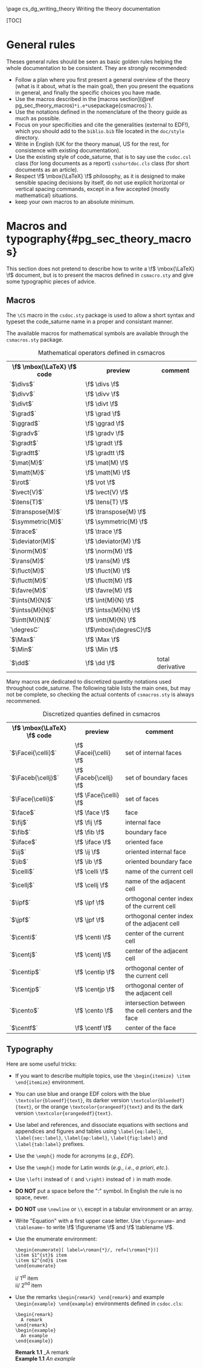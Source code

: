 <!--
  This file is part of code_saturne, a general-purpose CFD tool.

  Copyright (C) 1998-2023 EDF S.A.

  This program is free software; you can redistribute it and/or modify it under
  the terms of the GNU General Public License as published by the Free Software
  Foundation; either version 2 of the License, or (at your option) any later
  version.

  This program is distributed in the hope that it will be useful, but WITHOUT
  ANY WARRANTY; without even the implied warranty of MERCHANTABILITY or FITNESS
  FOR A PARTICULAR PURPOSE.  See the GNU General Public License for more
  details.

  You should have received a copy of the GNU General Public License along with
  this program; if not, write to the Free Software Foundation, Inc., 51 Franklin
  Street, Fifth Floor, Boston, MA 02110-1301, USA.
-->

\page cs_dg_writing_theory Writing the theory documentation

[TOC]

General rules
=============

Theses general rules should be seen as basic golden rules helping the whole
documentation to be consistent. They are strongly recommended:

- Follow a plan where you first present a general overview of the theory
  (what is it about, what is the main goal), then you present the equations
  in general, and finally the specific choices you have made.
- Use the macros described in the [macros section](@ref pg_sec_theory_macros)`
  *i.e* `usepackage{csmacros}`).
- Use the notations defined in the nomenclature of the theory guide
  as much as possible.
- Focus on your specificities and cite the generalities (external to EDF!), which
  you should add to the `biblio.bib` file located in the `doc/style` directory.
- Write in English (UK for the theory manual, US for the rest,
  for consistence with existing documentation).
- Use the existing style of code_saturne, that is to say use the `csdoc.csl`
  class (for long documents as a report) `csshortdoc.cls` class
  (for short documents as an article).
- Respect \f$ \mbox{\LaTeX} \f$ philosophy, as it is designed to make sensible spacing
  decisions by itself, do not use explicit horizontal or vertical spacing
  commands, except in a few accepted (mostly mathematical) situations.
- keep your own macros to an absolute minimum.

Macros and typography{#pg_sec_theory_macros}
=====================

This section does not pretend to describe how to write a \f$ \mbox{\LaTeX} \f$ document,
but is to present the macros defined in `csmacro.sty` and give some typographic
pieces of advice.

Macros
------

The `\CS` macro in the `csdoc.sty` package is used to allow a short
syntax and typeset the code_saturne name in a proper and consistant manner.

The available macros for mathematical symbols are available through
the `csmacros.sty` package.

<table>
<caption id="latex_name_macro_op">Mathematical operators defined in csmacros</caption>
<tr><th> \f$ \mbox{\LaTeX} \f$ code  <th> preview <th> comment
<tr><td> `$\divs$`           <td> \f$ \divs    \f$ <td>
<tr><td> `$\divv$`           <td> \f$ \divv    \f$ <td>
<tr><td> `$\divt$`           <td> \f$ \divt    \f$ <td>
<tr><td> `$\grad$`           <td> \f$ \grad    \f$ <td>
<tr><td> `$\ggrad$`          <td> \f$ \ggrad   \f$ <td>
<tr><td> `$\gradv$`          <td> \f$ \gradv   \f$ <td>
<tr><td> `$\gradt$`          <td> \f$ \gradt   \f$ <td>
<tr><td> `$\gradtt$`         <td> \f$ \gradtt  \f$ <td>
<tr><td> `$\mat{M}$`         <td> \f$ \mat{M}  \f$ <td>
<tr><td> `$\matt{M}$`        <td> \f$ \matt{M} \f$ <td>
<tr><td> `$\rot$`            <td> \f$ \rot     \f$ <td>
<tr><td> `$\vect{V}$`        <td> \f$ \vect{V} \f$ <td>
<tr><td> `$\tens{T}$`        <td> \f$ \tens{T} \f$ <td>
<tr><td> `$\transpose{M}$`   <td> \f$ \transpose{M} \f$ <td>
<tr><td> `$\symmetric{M}$`   <td> \f$ \symmetric{M} \f$ <td>
<tr><td> `$\trace$`          <td> \f$ \trace   \f$ <td>
<tr><td> `$\deviator{M}$`    <td> \f$ \deviator{M}  \f$ <td>
<tr><td> `$\norm{M}$`        <td> \f$ \norm{M} \f$ <td>
<tr><td> `$\rans{M}$`        <td> \f$ \rans{M} \f$ <td>
<tr><td> `$\fluct{M}$`       <td> \f$ \fluct{M} \f$ <td>
<tr><td> `$\fluctt{M}$`      <td> \f$ \fluctt{M} \f$ <td>
<tr><td> `$\favre{M}$`       <td> \f$ \favre{M} \f$ <td>
<tr><td> `$\ints{M}{N}$`     <td> \f$ \int{M}{N} \f$ <td>
<tr><td> `$\intss{M}{N}$`    <td> \f$ \intss{M}{N} \f$ <td>
<tr><td> `$\intt{M}{N}$`     <td> \f$ \intt{M}{N} \f$ <td>
<tr><td> `\degresC`          <td> \f$\mbox{\degresC}\f$ <td>
<tr><td> `$\Max$`            <td> \f$ \Max     \f$ <td>
<tr><td> `$\Min$`            <td> \f$ \Min     \f$ <td>
<tr><td> `$\dd$`             <td> \f$ \dd      \f$ <td> total derivative
</table>

Many macros are dedicated to discretized quantity notations used throughout
code_saturne. The following table lists the main ones, but may not be complete,
so checking the actual contents of `csmacros.sty` is always recommened.

<table>
<caption id="latex_name_macro_q">Discretized quanties defined in csmacros</caption>
<tr><th> \f$ \mbox{\LaTeX} \f$ code          <th> preview <th> comment
<tr><td> `$\Facei{\celli}$` <td> \f$ \Facei{\celli} \f$ <td> set of internal faces
<tr><td> `$\Faceb{\cellj}$` <td> \f$ \Faceb{\cellj} \f$ <td> set of boundary faces
<tr><td> `$\Face{\celli}$`  <td> \f$ \Face{\celli}  \f$ <td> set of faces
<tr><td> `$\face$`          <td> \f$ \face   \f$ <td> face
<tr><td> `$\fij$`           <td> \f$ \fij    \f$ <td> internal face
<tr><td> `$\fib$`           <td> \f$ \fib    \f$ <td> boundary face
<tr><td> `$\iface$`         <td> \f$ \iface  \f$ <td> oriented face
<tr><td> `$\ij$`            <td> \f$ \ij     \f$ <td> oriented internal face
<tr><td> `$\ib$`            <td> \f$ \ib     \f$ <td> oriented boundary face
<tr><td> `$\celli$`         <td> \f$ \celli  \f$ <td> name of the current cell
<tr><td> `$\cellj$`         <td> \f$ \cellj  \f$ <td> name of the adjacent cell
<tr><td> `$\ipf$`           <td> \f$ \ipf    \f$ <td> orthogonal center index of the current cell
<tr><td> `$\jpf$`           <td> \f$ \jpf    \f$ <td> orthogonal center index of the adjacent cell
<tr><td> `$\centi$`         <td> \f$ \centi  \f$ <td> center of the current cell
<tr><td> `$\centj$`         <td> \f$ \centj  \f$ <td> center of the adjacent cell
<tr><td> `$\centip$`        <td> \f$ \centip \f$ <td> orthogonal center of the current cell
<tr><td> `$\centjp$`        <td> \f$ \centjp \f$ <td> orthogonal center of the adjacent cell
<tr><td> `$\cento$`         <td> \f$ \cento  \f$ <td> intersection between the cell centers and the face
<tr><td> `$\centf$`         <td> \f$ \centf  \f$ <td> center of the face
</table>

Typography
----------

Here are some useful tricks:

- If you want to describe multiple topics, use the
  `\begin{itemize} \item \end{itemize}` environment.
- You can use blue and orange EDF colors with the blue `\textcolor{blueedf}{text}`,
  its darker version `\textcolor{bluededf}{text}`, or the orange
  `\textcolor{orangeedf}{text}` and its the dark version
  `\textcolor{orangededf}{text}`.
- Use label and references, and dissociate equations with sections and appendices
  and figures and tables using `\label{eq:label}`, `\label{sec:label}`,
  `\label{ap:label}`, `\label{fig:label}` and `\label{tab:label}` prefixes.
- Use the `\emph{}` mode for acronyms (*e.g.*, *EDF*).
- Use the `\emph{}` mode for Latin words (*e.g.*, *i.e.*, *a priori*, *etc.*).
- Use `\left(` instead of `(` and `\right)` instead of `)` in math mode.
- **DO NOT** put a space before the ":"  symbol. In English the rule is no
  space, never.
- **DO NOT** use `\newline` or `\\` except in a tabular environment or an array.
- Write "Equation" with a  first upper case letter. Use `\figurename~` and
  `\tablename~` to write \f$ \figurename \f$ and \f$ \tablename \f$.
- Use the enumerate environment:
  ```{.tex}
  \begin{enumerate}[ label=\roman{*}/, ref=(\roman{*})]
  \item $1^{st}$ item
  \item $2^{nd}$ item
  \end{enumerate}

  ```
  i/ 1<sup>st</sup> item <br>
  ii/ 2<sup>nd</sup> item <br>

- Use the remarks `\begin{remark} \end{remark}`
  and example `\begin{example} \end{example}` environments defined in `csdoc.cls`:
  ```{.tex}
  \begin{remark}
    A remark
  \end{remark}
  \begin{example}
    An example
  \end{example}}
  ```
  **Remark 1.1** _A remark <br> 
  **Example 1.1** _An example_
